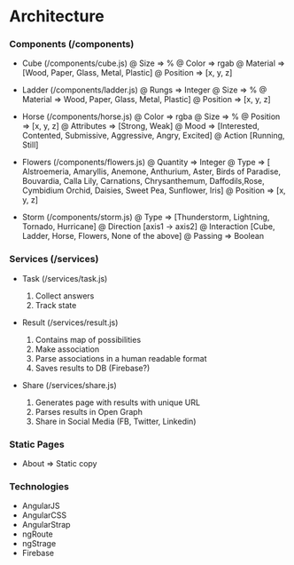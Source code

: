 # Architecture

### Components  (/components)

  * Cube (/components/cube.js)
    @ Size => %
    @ Color => rgab
    @ Material => [Wood, Paper, Glass, Metal, Plastic]
    @ Position => [x, y, z]

  * Ladder (/components/ladder.js)
    @ Rungs => Integer
    @ Size => %
    @ Material => Wood, Paper, Glass, Metal, Plastic]
    @ Position => [x, y, z]
 
  * Horse (/components/horse.js)
    @ Color => rgba
    @ Size => %
    @ Position => [x, y, z]
    @ Attributes => [Strong, Weak]
    @ Mood => [Interested, Contented, Submissive, Aggressive, Angry, Excited]
    @ Action [Running, Still]

  * Flowers (/components/flowers.js)
    @ Quantity => Integer
    @ Type => [​Alstroemeria​​, ​Amaryllis​​, ​Anemone​​, ​Anthurium​​, ​Aster​​, ​Birds of Paradise​​, ​Bouvardia​​, ​Calla Lily​​, ​Carnations​​, ​Chrysanthemum​​, ​Daffodils​​, ​Rose​​, ​Cymbidium Orchid​​, ​Daisies​​, ​Sweet Pea​​, ​Sunflower​​, ​Iris​​]
    @ Position => [x, y, z]

  * Storm (/components/storm.js)
    @ Type => [Thunderstorm, Lightning, Tornado, Hurricane]
    @ Direction [axis1 -> axis2]
    @ Interaction [Cube, Ladder, Horse, Flowers, None of the above]
    @ Passing => Boolean


### Services (/services)

  * Task (/services/task.js)
    1. Collect answers
    2. Track state

  * Result (/services/result.js)
    1. Contains map of possibilities
    3. Make association
    4. Parse associations in a human readable format
    2. Saves results to DB (Firebase?)

  * Share (/services/share.js)
    1. Generates page with results with unique URL
    2. Parses results in Open Graph
    3. Share in Social Media (FB, Twitter, Linkedin)

### Static Pages

  * About => Static copy

### Technologies

  * AngularJS
  * AngularCSS
  * AngularStrap
  * ngRoute
  * ngStrage
  * Firebase
  